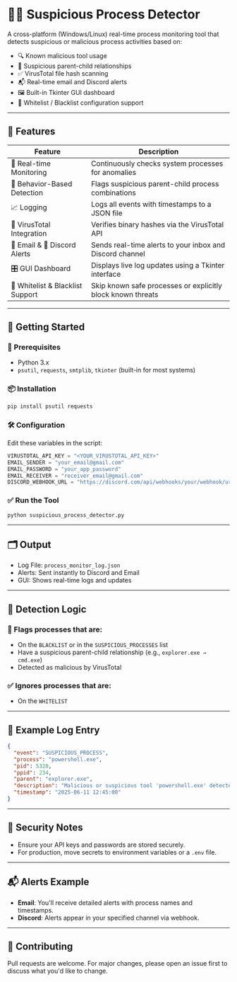 # 🕵️‍♂️ Suspicious Process Detector

A cross-platform (Windows/Linux) real-time process monitoring tool that detects suspicious or malicious process activities based on:

* 🔍 Known malicious tool usage
* 🧬 Suspicious parent-child relationships
* ✅ VirusTotal file hash scanning
* 📬 Real-time email and Discord alerts
* 🖼️ Built-in Tkinter GUI dashboard
* 🧾 Whitelist / Blacklist configuration support

---

## 📌 Features

| Feature                          | Description                                                 |
| -------------------------------- | ----------------------------------------------------------- |
| 🔄 Real-time Monitoring          | Continuously checks system processes for anomalies          |
| 🧠 Behavior-Based Detection      | Flags suspicious parent-child process combinations          |
| 📈 Logging                       | Logs all events with timestamps to a JSON file              |
| 🧪 VirusTotal Integration        | Verifies binary hashes via the VirusTotal API               |
| 📧 Email & 💬 Discord Alerts     | Sends real-time alerts to your inbox and Discord channel    |
| 🎛️ GUI Dashboard                | Displays live log updates using a Tkinter interface         |
| 🧾 Whitelist & Blacklist Support | Skip known safe processes or explicitly block known threats |

---

## 🚀 Getting Started

### 🔧 Prerequisites

* Python 3.x
* `psutil`, `requests`, `smtplib`, `tkinter` (built-in for most systems)

### 📦 Installation

```bash
pip install psutil requests
```

### 🛠️ Configuration

Edit these variables in the script:

```python
VIRUSTOTAL_API_KEY = "<YOUR_VIRUSTOTAL_API_KEY>"
EMAIL_SENDER = "your_email@gmail.com"
EMAIL_PASSWORD = "your_app_password"
EMAIL_RECEIVER = "receiver_email@gmail.com"
DISCORD_WEBHOOK_URL = "https://discord.com/api/webhooks/your/webhook/url"
```

### ✅ Run the Tool

```bash
python suspicious_process_detector.py
```

---

## 🗂️ Output

* Log File: `process_monitor_log.json`
* Alerts: Sent instantly to Discord and Email
* GUI: Shows real-time logs and updates

---

## 🧠 Detection Logic

### 🚩 Flags processes that are:

* On the `BLACKLIST` or in the `SUSPICIOUS_PROCESSES` list
* Have a suspicious parent-child relationship (e.g., `explorer.exe → cmd.exe`)
* Detected as malicious by VirusTotal

### ✅ Ignores processes that are:

* On the `WHITELIST`

---

## 📄 Example Log Entry

```json
{
  "event": "SUSPICIOUS_PROCESS",
  "process": "powershell.exe",
  "pid": 5320,
  "ppid": 234,
  "parent": "explorer.exe",
  "description": "Malicious or suspicious tool 'powershell.exe' detected.",
  "timestamp": "2025-06-11 12:45:00"
}
```

---

## 🔐 Security Notes

* Ensure your API keys and passwords are stored securely.
* For production, move secrets to environment variables or a `.env` file.

---

## 📬 Alerts Example

* **Email**: You'll receive detailed alerts with process names and timestamps.
* **Discord**: Alerts appear in your specified channel via webhook.

---

## 🤝 Contributing

Pull requests are welcome. For major changes, please open an issue first to discuss what you'd like to change.
